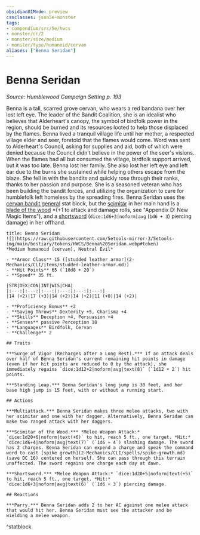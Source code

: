 ```yaml
---
obsidianUIMode: preview
cssclasses: json5e-monster
tags:
- compendium/src/5e/hwcs
- monster/cr/2
- monster/size/medium
- monster/type/humanoid/cervan
aliases: ["Benna Seridan"]
---
```

# Benna Seridan
*Source: Humblewood Campaign Setting p. 193*  

Benna is a tall, scarred grove cervan, who wears a red bandana over her lost left eye. The leader of the Bandit Coalition, she is an idealist who believes that Alderheart's canopy, the symbol of birdfolk power in the region, should be burned and its resources looted to help those displaced by the flames. Benna lived a tranquil village life until her mother, a respected village elder and seer, foretold that the flames would come. Word was sent to Alderheart's Council, asking for supplies and aid, both of which were denied because the Council didn't believe in the power of the seer's visions. When the flames had all but consumed the village, birdfolk support arrived, but it was too late. Benna lost her family. She also lost her left eye and left ear due to the burns she sustained while helping others escape from the blaze. She fell in with the bandits and quickly rose through their ranks, thanks to her passion and purpose. She is a seasoned veteran who has been building the bandit forces, and utilizing the organization to care for humblefolk left homeless by the spreading fires. Benna Seridan uses the [cervan bandit general](2-Mechanics/CLI/bestiary/humanoid/cervan-bandit-general-hwcs.md) stat block, but the [scimitar](2-Mechanics/CLI/items/scimitar.md) in her main hand is a [blade of the wood](2-Mechanics/CLI/items/blade-of-the-wood-hwcs.md) *(+1 to attack and damage rolls, see "Appendix D: New Magic Items"), and a [shortsword](2-Mechanics/CLI/items/shortsword.md) (`dice:1d6+3|noform|avg` (`1d6 + 3`) piercing damage) in her offhand.

```ad-statblock
title: Benna Seridan
![](https://raw.githubusercontent.com/5etools-mirror-3/5etools-img/main/bestiary/tokens/HWCS/Benna%20Seridan.webp#token)
*Medium humanoid (cervan), Neutral Evil*

- **Armor Class** 15 ([studded leather armor](2-Mechanics/CLI/items/studded-leather-armor.md))
- **Hit Points** 65 (`10d8 + 20`)
- **Speed** 35 ft.

|STR|DEX|CON|INT|WIS|CHA|
|:---:|:---:|:---:|:---:|:---:|:---:|
|14 (+2)|17 (+3)|14 (+2)|14 (+2)|11 (+0)|14 (+2)|

- **Proficiency Bonus** +2
- **Saving Throws** Dexterity +5, Charisma +4
- **Skills** Deception +4, Persuasion +4
- **Senses** passive Perception 10
- **Languages** Birdfolk, Cervan
- **Challenge** 2

## Traits

***Surge of Vigor (Recharges after a Long Rest).*** If an attack deals over half of Benna Seridan's current remaining hit points in damage (even if her hit points are reduced to 0 by the attack), she immediately regains `dice:1d12+2|noform|avg|text(8)` (`1d12 + 2`) hit points.

***Standing Leap.*** Benna Seridan's long jump is 30 feet, and her base high jump is 15 feet, with or without a running start.

## Actions

***Multiattack.*** Benna Seridan makes three melee attacks, two with her scimitar and one with her dagger. Alternatively, Benna Seridan can make two ranged attack with her daggers.

***Scimitar of the Wood.*** *Melee Weapon Attack:* `dice:1d20+6|noform|text(+6)` to hit, reach 5 ft., one target. *Hit:* `dice:1d6+4|noform|avg|text(7)` (`1d6 + 4`) slashing damage. The sword has 2 charges. Benna Seridan can expend a charge and speak the command word to cast [spike growth](2-Mechanics/CLI/spells/spike-growth.md) (save DC 16) centered on herself. She can pass through this terrain unaffected. The sword regains one charge each day at dawn.

***Shortsword.*** *Melee Weapon Attack:* `dice:1d20+5|noform|text(+5)` to hit, reach 5 ft., one target. *Hit:* `dice:1d6+3|noform|avg|text(6)` (`1d6 + 3`) piercing damage.

## Reactions

***Parry.*** Benna Seridan adds 2 to her AC against one melee attack that would hit her. Benna Seridan must see the attacker and be wielding a melee weapon.
```
^statblock